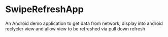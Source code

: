 # SwipeRefreshApp
An Android demo application to get data from network, display into android reclycler view and allow view to be refreshed via pull down refresh
